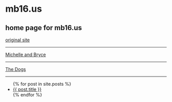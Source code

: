 # mb16.us

## home page for mb16.us
[original site](https://www.mb16.us/)

___


[Michelle and Bryce](https://photos.app.goo.gl/yiyf9Mra3Lei3PvR7)

___


[The Dogs](https://photos.app.goo.gl/dpS1mSaTQweeLCdM6)

___


<ul>
  {% for post in site.posts %}
    <li>
      <a href="{{ post.url }}">{{ post.title }}</a>
    </li>
  {% endfor %}
</ul>
